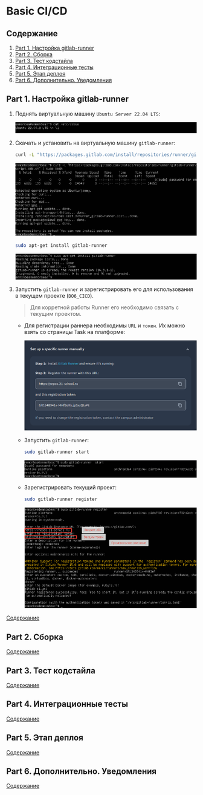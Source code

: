 # Basic CI/CD

## Содержание

1. [Part 1. Настройка gitlab-runner](#part-1-настройка-gitlab-runner)
2. [Part 2. Сборка](#part-1-настройка-gitlab-runner)
3. [Part 3. Тест кодстайла](#part-1-настройка-gitlab-runner)
4. [Part 4. Интеграционные тесты](#part-1-настройка-gitlab-runner)
5. [Part 5. Этап деплоя](#part-1-настройка-gitlab-runner)
6. [Part 6. Дополнительно. Уведомления](#part-1-настройка-gitlab-runner)

## Part 1. Настройка gitlab-runner

1. Поднять виртуальную машину `Ubuntu Server 22.04 LTS`:

    ![part 1.1](screenshots/Part_1/1.png)

2. Скачать и установить на виртуальную машину `gitlab-runner`:

    ``` bash
    curl -L "https://packages.gitlab.com/install/repositories/runner/gitlab-runner/script.deb.sh" | sudo bash
    ```

    ![part 1.2](screenshots/Part_1/2.png)

    ``` bash
    sudo apt-get install gitlab-runner
    ```

    ![part 1.3](screenshots/Part_1/3.png)

3. Запустить `gitlab-runner` и зарегистрировать его для использования в текущем проекте (`DO6_CICD`).

    >Для корретной работы Runner его необходимо связать с текущим проектом.

    * Для регистрации раннера необходимы `URL` и `токен`. Их можно взять со страницы Task на платформе:

        ![part 1.4](screenshots/Part_1/4.png)

    * Запустить `gitlab-runner`:

        ``` bash
        sudo gitlab-runner start
        ```

        ![part 1.5](screenshots/Part_1/5.png)

    * Зарегистрировать текущий проект:

        ``` bash
        sudo gitlab-runner register
        ```

        ![part 1.6](screenshots/Part_1/6.png)






    



[Содержание](#содержание)

## Part 2. Сборка

[Содержание](#содержание)

## Part 3. Тест кодстайла

[Содержание](#содержание)

## Part 4. Интеграционные тесты

[Содержание](#содержание)

## Part 5. Этап деплоя

[Содержание](#содержание)

## Part 6. Дополнительно. Уведомления

[Содержание](#содержание)
